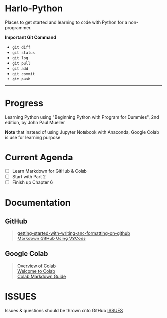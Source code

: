 # Harlo-Python

Places to get started and learning to code with Python for a non-programmer.

**Important Git Command**
* `git diff`
* `git status`
* `git log`
* `git pull`
* `git add`
* `git commit`
* `git push`

---

# Progress

Learning Python using "Beginning Python with Program for Dummies", 2nd edition, by John Paul Mueller

**Note** that instead of using Jupyter Notebook with Anaconda, Google Colab is use for learning purpose

# Current Agenda

- [ ] Learn Markdown for GitHub & Colab
- [ ] Start with Part 2
- [ ] Finish up Chapter 6

# Documentation

## GitHub
> [getting-started-with-writing-and-formatting-on-github](https://docs.github.com/en/github/writing-on-github/getting-started-with-writing-and-formatting-on-github/basic-writing-and-formatting-syntax) <br>
> [Markdown GitHub Using VSCode](https://www.youtube.com/watch?v=HUBNt18RFbo)

## Google Colab
> [Overview of Colab](https://colab.research.google.com/notebooks/basic_features_overview.ipynb)<br>
> [Welcome to Colab](https://colab.research.google.com/?utm_source=scs-index)<br>
> [Colab Markdown Guide](https://colab.research.google.com/notebooks/markdown_guide.ipynb)


# ISSUES

Issues & questions should be thrown onto GitHub [ISSUES](https://docs.github.com/en/issues)